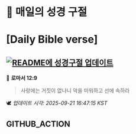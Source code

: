 # 🙏 매일의 성경 구절
# [Daily Bible verse]
## [![README에 성경구절 업데이트](https://github.com/DONGSUKA/first_test/actions/workflows/update-readme-bible.yml/badge.svg)](https://github.com/DONGSUKA/first_test/actions/workflows/update-readme-bible.yml)
<!-- START_BIBLE_VERSE -->
📖 **로마서 12:9**
> 사랑에는 거짓이 없나니 악을 미워하고 선에 속하라

🕊️ _업데이트 시각: 2025-09-21 16:47:15 KST_
  <!-- END_BIBLE_VERSE -->
## GITHUB_ACTION
